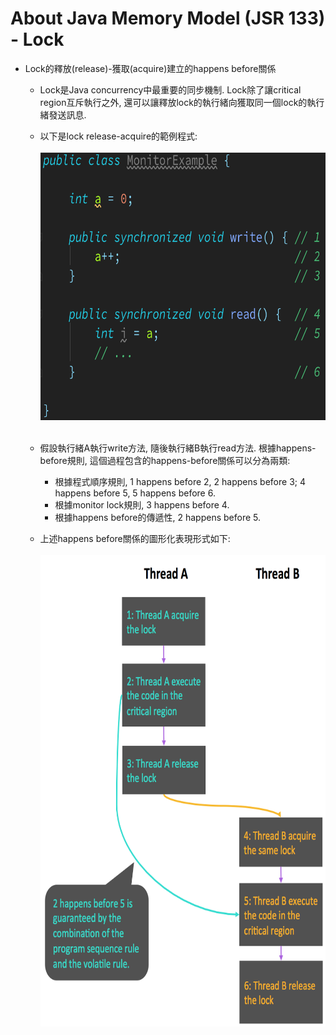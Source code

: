 # About Java Memory Model (JSR 133) - Lock

* Lock的釋放(release)-獲取(acquire)建立的happens before關係
    * Lock是Java concurrency中最重要的同步機制. Lock除了讓critical region互斥執行之外,
      還可以讓釋放lock的執行緒向獲取同一個lock的執行緒發送訊息.
    * 以下是lock release-acquire的範例程式:<br/><br/>
      <img src="../../note_img/jmm/jmm-036.png" width="618" height="428"/><br/><br/>
    * 假設執行緒A執行write方法, 隨後執行緒B執行read方法.
      根據happens-before規則, 這個過程包含的happens-before關係可以分為兩類:
      * 根據程式順序規則, 1 happens before 2, 2 happens before 3;
        4 happens before 5, 5 happens before 6.
      * 根據monitor lock規則, 3 happens before 4.
      * 根據happens before的傳遞性, 2 happens before 5.

    * 上述happens before關係的圖形化表現形式如下:<br/><br/>
      <img src="../../note_img/jmm/jmm-037.png" width="630" height="754"/><br/><br/>







